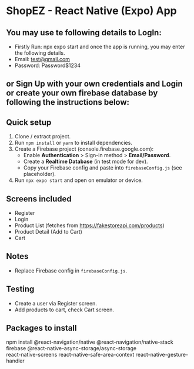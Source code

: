 # ShopEZ - React Native (Expo) App

## You may use te following details to LogIn:

- Firstly Run: npx expo start and once the app is running, you may enter the following details.
- Email: test@gmail.com
- Password: Password$1234


## or  Sign Up with your own credentials and Login or create your own firebase database by following the instructions below:


## Quick setup
1. Clone / extract project.
2. Run `npm install` or `yarn` to install dependencies.
3. Create a Firebase project (console.firebase.google.com):
   - Enable **Authentication** > Sign-in method > **Email/Password**.
   - Create a **Realtime Database** (in test mode for dev).
   - Copy your Firebase config and paste into `firebaseConfig.js` (see placeholder).
4. Run `npx expo start` and open on emulator or device.

## Screens included
- Register
- Login
- Product List (fetches from https://fakestoreapi.com/products)
- Product Detail (Add to Cart)
- Cart

## Notes
- Replace Firebase config in `firebaseConfig.js`.

## Testing
- Create a user via Register screen.
- Add products to cart, check Cart screen.


## Packages to install

npm install @react-navigation/native @react-navigation/native-stack \
firebase @react-native-async-storage/async-storage \
react-native-screens react-native-safe-area-context react-native-gesture-handler



